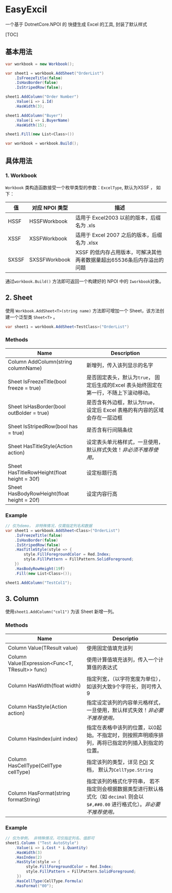 # EasyExcil

一个基于 DotnetCore.NPOI 的 快捷生成 Excel 的工具, 封装了默认样式

[TOC]

## 基本用法

```csharp
var workbook = new Workbook();

var sheet1 = workbook.AddSheet("OrderList")
    .IsFreezeTitle(false)
    .IsHasBorder(false)
    .IsStripedRow(false);

sheet1.AddColumn("Order Number")
    .Value(i => i.Id)
    .HasWidth(3);

sheet1.AddColumn("Buyer")
    .Value(i => i.BuyerName)
    .HasWidth(15);

sheet1.Fill(new List<Class>())

var workbook = workbook.Build();
```



## 具体用法



### 1. Workbook

`Workbook` 类构造函数接受一个枚举类型的参数：`ExcelType`, 默认为XSSF ， 如下：

| 值    | 对应 NPOI 类型 | 描述                                                         |
| ----- | -------------- | ------------------------------------------------------------ |
| HSSF  | HSSFWorkbook   | 适用于 Excel2003 以前的版本，后缀名为 .xls                   |
| XSSF  | XSSFWorkbook   | 适用于 Excel 2007 之后的版本，后缀名为 .xlsx                 |
| SXSSF | SXSSFWorkbook  | XSSF 的低内存占用版本，可解决其他两者数据量超出65536条后内存溢出的问题 |

通过`workbook.Build()` 方法即可返回一个构建好的 NPOI 中的 `Iworkbook`对象。



## 2. Sheet

使用 `Workbook.AddSheet<T>(string name)` 方法即可增加一个 Sheet，该方法创建一个泛型类 `Sheet<T>` 。

``` csharp
var sheet1 = workbook.AddSheet<TestClass>("OrderList")
```

### Methods

| Name                                                   | Description                                                  |
| ------------------------------------------------------ | ------------------------------------------------------------ |
| Column<T> AddColumn(string columnName)                 | 新增列，传入该列显示的名字                                   |
| Sheet<T> IsFreezeTitle(bool freeze = true)        | 是否固定表头，默认为`true`， 固定后生成的Excel 表头始终固定在第一行，不随上下滚动移动。 |
| Sheet<T> IsHasBorder(bool outBolder = true)       | 是否含有外边框，默认为true， 设定后 Excel 表格的有内容的区域会存在一层边框 |
| Sheet<T> IsStripedRow(bool has = true)            | 是否含有行间隔条纹                                           |
| Sheet<T> HasTitleStyle(Action<ICellStyle> action) | 设定表头单元格样式，一旦使用，默认样式失效！*非必须不推荐使用。* |
| Sheet<T> HasTitleRowHeight(float height = 30f)    | 设定标题行高                                                 |
| Sheet<T> HasBodyRowHeight(float height = 20f)     | 设定内容行高                                                 |

### Example

```csharp
// 仅为demo， 非特殊情况，仅需指定列名和数据
var sheet1 = workbook.AddSheet<Class>("OrderList")
    .IsFreezeTitle(false)
    .IsHasBorder(false)
    .IsStripedRow(false)
    .HasTitleStyle(style => {
        style.FillForegroundColor = Red.Index;
        style.FillPattern = FillPattern.SolidForeground;
    })
    .HasBodyRowHeight(19f)
	.Fill(new List<Class>());

sheet1.AddColumn("TestCol1");
```



## 3. Column

使用`sheet1.AddColumn("col1")` 为该 Sheet 新增一列。

### Methods

| Name                                                         | Descriptio                                                   |
| ------------------------------------------------------------ | ------------------------------------------------------------ |
| Column<T> Value(TResult value)                           | 使用固定值填充该列                                           |
| Column<T> Value<TResult>(Expression<Func<T, TResult>> func) | 使用计算值填充该列，传入一个计算值的表达式                   |
| Column<T> HasWidth(float width)                               | 指定列宽，（以字符宽度为单位），如该列大致9个字符长，则可传入 9 |
| Column<T> HasStyle(Action<ICellStyle> action)           | 指定设定该列的内容单元格样式，一旦使用，默认样式失效！*非必要不推荐使用。* |
| Column<T> HasIndex(uint index)                              | 指定在表格中该列的位置，以0起始。不指定时，则按照声明顺序排列，再将已指定的列插入到指定的位置。 |
| Column<T> HasCellType(CellType cellType)                    | 指定该列的类型，详见 [POI](https://poi.apache.org/apidocs/dev/org/apache/poi/ss/usermodel/CellType.html) 文档， 默认为`CellType.String` |
| Column<T> HasFormat(string formatString)                   | 指定该列的格式化字符串， 若不指定则会根据数据类型进行默认格式化（如 `decimal` 则会以`$#,##0.00` 进行格式化）。*非必要不推荐使用。* |

### Example

```csharp
// 仅为举例， 非特殊情况，可仅指定列名、值即可
sheet1.Column ("Test AutoStyle")
    .Value(i => i.Cost * i.Quantity)
    .HasWidth(3)
    .HasIndex(2)
    .HasStyle(style => {
         style.FillForegroundColor = Red.Index;
         style.FillPattern = FillPattern.SolidForeground;
     })
    .HasCellType(CellType.Formula)
    .HasFormat("00");
```
